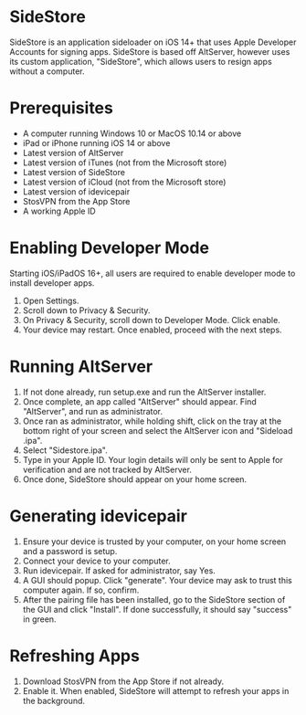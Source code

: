 # SideStore

SideStore is an application sideloader on iOS 14+ that uses Apple Developer Accounts for signing apps. SideStore is based off AltServer, however uses its custom application, "SideStore", which allows users to resign apps without a computer.

# Prerequisites

- A computer running Windows 10 or MacOS 10.14 or above
- iPad or iPhone running iOS 14 or above
- Latest version of AltServer
- Latest version of iTunes (not from the Microsoft store)
- Latest version of SideStore
- Latest version of iCloud (not from the Microsoft store)
- Latest version of idevicepair
- StosVPN from the App Store
- A working Apple ID

# Enabling Developer Mode

Starting iOS/iPadOS 16+, all users are required to enable developer mode to install developer apps.

1. Open Settings.
2. Scroll down to Privacy & Security.
3. On Privacy & Security, scroll down to Developer Mode. Click enable.
4. Your device may restart. Once enabled, proceed with the next steps.

# Running AltServer

1. If not done already, run setup.exe and run the AltServer installer.
2. Once complete, an app called "AltServer" should appear. Find "AltServer", and run as administrator.
3. Once ran as administrator, while holding shift, click on the tray at the bottom right of your screen and select the AltServer icon and "Sideload .ipa".
4. Select "Sidestore.ipa".
5. Type in your Apple ID. Your login details will only be sent to Apple for verification and are not tracked by AltServer.
6. Once done, SideStore should appear on your home screen.

# Generating idevicepair

1. Ensure your device is trusted by your computer, on your home screen and a password is setup.
2. Connect your device to your computer.
3. Run idevicepair. If asked for administrator, say Yes.
4. A GUI should popup. Click "generate". Your device may ask to trust this computer again. If so, confirm.
5. After the pairing file has been installed, go to the SideStore section of the GUI and click "Install". If done successfully, it should say "success" in green.

# Refreshing Apps

1. Download StosVPN from the App Store if not already.
2. Enable it. When enabled, SideStore will attempt to refresh your apps in the background.

   
